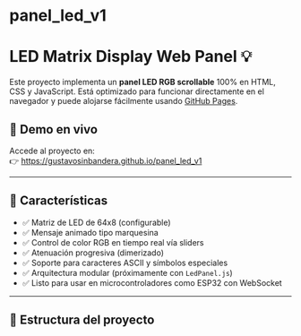 # panel_led_v1
# LED Matrix Display Web Panel 💡

Este proyecto implementa un **panel LED RGB scrollable** 100% en HTML, CSS y JavaScript. Está optimizado para funcionar directamente en el navegador y puede alojarse fácilmente usando [GitHub Pages](https://pages.github.com/).

## 🚀 Demo en vivo

Accede al proyecto en:  
👉 https://gustavosinbandera.github.io/panel_led_v1

---

## 🧠 Características

- ✅ Matriz de LED de 64x8 (configurable)
- ✅ Mensaje animado tipo marquesina
- ✅ Control de color RGB en tiempo real vía sliders
- ✅ Atenuación progresiva (dimerizado)
- ✅ Soporte para caracteres ASCII y símbolos especiales
- ✅ Arquitectura modular (próximamente con `LedPanel.js`)
- ✅ Listo para usar en microcontroladores como ESP32 con WebSocket

---

## 📂 Estructura del proyecto

